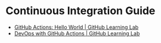 # Continuous Integration Guide

- [GitHub Actions: Hello World | GitHub Learning Lab](https://lab.github.com/githubtraining/github-actions:-hello-world)
- [DevOps with GitHub Actions | GitHub Learning Lab](https://lab.github.com/githubtraining/devops-with-github-actions)
